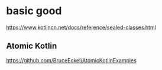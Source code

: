 # basic good
https://www.kotlincn.net/docs/reference/sealed-classes.html


## Atomic Kotlin
https://github.com/BruceEckel/AtomicKotlinExamples
